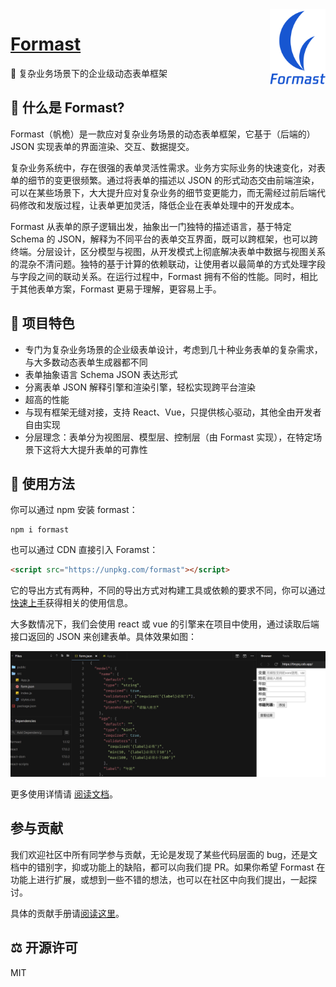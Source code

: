 <img src="docs/logo.png" alt="Formast" width="auto" height="120" align="right" />

<h1 align="left"><a href="https://formast.js.org/">Formast</a></h1>

📝 复杂业务场景下的企业级动态表单框架

## :hear_no_evil: 什么是 Formast?

Formast（帆桅）是一款应对复杂业务场景的动态表单框架，它基于（后端的）JSON 实现表单的界面渲染、交互、数据提交。

复杂业务系统中，存在很强的表单灵活性需求。业务方实际业务的快速变化，对表单的细节的变更很频繁。通过将表单的描述以 JSON 的形式动态交由前端渲染，可以在某些场景下，大大提升应对复杂业务的细节变更能力，而无需经过前后端代码修改和发版过程，让表单更加灵活，降低企业在表单处理中的开发成本。

Formast 从表单的原子逻辑出发，抽象出一门独特的描述语言，基于特定 Schema 的 JSON，解释为不同平台的表单交互界面，既可以跨框架，也可以跨终端。分层设计，区分模型与视图，从开发模式上彻底解决表单中数据与视图关系的混杂不清问题。独特的基于计算的依赖联动，让使用者以最简单的方式处理字段与字段之间的联动关系。在运行过程中，Formast 拥有不俗的性能。同时，相比于其他表单方案，Formast 更易于理解，更容易上手。

## :tada: 项目特色

- 专门为复杂业务场景的企业级表单设计，考虑到几十种业务表单的复杂需求，与大多数动态表单生成器都不同
- 表单抽象语言 Schema JSON 表达形式
- 分离表单 JSON 解释引擎和渲染引擎，轻松实现跨平台渲染
- 超高的性能
- 与现有框架无缝对接，支持 React、Vue，只提供核心驱动，其他全由开发者自由实现
- 分层理念：表单分为视图层、模型层、控制层（由 Formast 实现），在特定场景下这将大大提升表单的可靠性

## :book: 使用方法

你可以通过 npm 安装 formast：

```
npm i formast
```

也可以通过 CDN 直接引入 Foramst：

```html
<script src="https://unpkg.com/formast"></script>
```

它的导出方式有两种，不同的导出方式对构建工具或依赖的要求不同，你可以通过[快速上手](https://formast.js.org/#/quick-start)获得相关的使用信息。

大多数情况下，我们会使用 react 或 vue 的引擎来在项目中使用，通过读取后端接口返回的 JSON 来创建表单。具体效果如图：

[![](assets/formast-demo.png)](https://codesandbox.io/s/dazzling-matan-d1c4j)

更多使用详情请 [阅读文档](https://formast.js.org)。

## 参与贡献

我们欢迎社区中所有同学参与贡献，无论是发现了某些代码层面的 bug，还是文档中的错别字，抑或功能上的缺陷，都可以向我们提 PR。如果你希望 Formast 在功能上进行扩展，或想到一些不错的想法，也可以在社区中向我们提出，一起探讨。

具体的贡献手册请[阅读这里](docs/contribution.md)。
## :balance_scale: 开源许可

MIT
